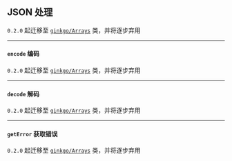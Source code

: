 ## JSON 处理

`0.2.0` 起迁移至 [`ginkgo/Arrays`](arrays.md) 类，并将逐步弃用

----------

#### `encode` 编码

`0.2.0` 起迁移至 [`ginkgo/Arrays`](arrays.md#toJson) 类，并将逐步弃用

----------

#### `decode` 解码

`0.2.0` 起迁移至 [`ginkgo/Arrays`](arrays.md#fromJson) 类，并将逐步弃用

----------

#### `getError` 获取错误

`0.2.0` 起迁移至 [`ginkgo/Arrays`](arrays.md#getError) 类，并将逐步弃用
